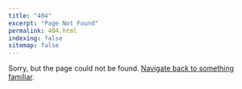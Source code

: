 ```yaml
---
title: "404"
excerpt: "Page Not Found"
permalink: 404.html
indexing: false
sitemap: false
---
```


Sorry, but the page could not be found. [Navigate back to something familiar](https://www.lwa.com).